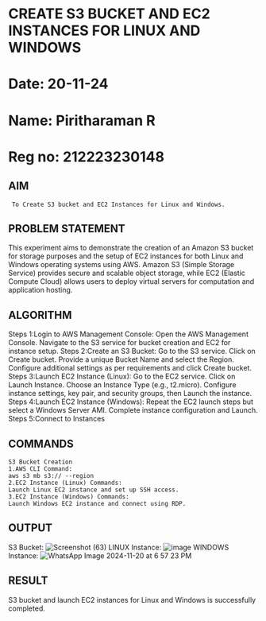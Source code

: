  # CREATE S3 BUCKET AND EC2 INSTANCES FOR LINUX AND WINDOWS
 # Date: 20-11-24
 # Name: Piritharaman R
 # Reg no: 212223230148
 ## AIM
     To Create S3 bucket and EC2 Instances for Linux and Windows.
 ## PROBLEM STATEMENT
   This experiment aims to demonstrate the creation of an Amazon S3 bucket for storage purposes and the setup of EC2 instances for both Linux and Windows operating systems using AWS. Amazon S3 (Simple Storage Service) provides secure and scalable object storage, while EC2 (Elastic Compute Cloud) allows users to deploy virtual servers for computation and application hosting. 
## ALGORITHM
Steps 1:Login to AWS Management Console: Open the AWS Management Console. Navigate to the S3 service for bucket creation and EC2 for instance setup.
Steps 2:Create an S3 Bucket: Go to the S3 service. Click on Create bucket. Provide a unique Bucket Name and select the Region. Configure additional settings as per requirements and click Create bucket.
Steps 3:Launch EC2 Instance (Linux): Go to the EC2 service. Click on Launch Instance. Choose an Instance Type (e.g., t2.micro). Configure instance settings, key pair, and security groups, then Launch the instance.
Steps 4:Launch EC2 Instance (Windows): Repeat the EC2 launch steps but select a Windows Server AMI. Complete instance configuration and Launch.
Steps 5:Connect to Instances
## COMMANDS
```
S3 Bucket Creation
1.AWS CLI Command:
aws s3 mb s3:// --region
2.EC2 Instance (Linux) Commands:
Launch Linux EC2 instance and set up SSH access.
3.EC2 Instance (Windows) Commands:
Launch Windows EC2 instance and connect using RDP.
```
## OUTPUT
S3 Bucket:
![Screenshot (63)](https://github.com/user-attachments/assets/3a25b170-77e3-44a4-99a8-68b33ff26f2c)
LINUX Instance:
![image](https://github.com/user-attachments/assets/15a57d57-8b47-4d63-b715-bfdc0f016472)
WINDOWS Instance:
![WhatsApp Image 2024-11-20 at 6 57 23 PM](https://github.com/user-attachments/assets/f5abab04-7479-4395-80f1-712384c6861e)

## RESULT
S3 bucket and launch EC2 instances for Linux and Windows is successfully completed.

  


